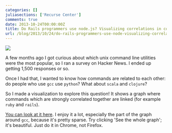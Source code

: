 ```yaml
---
categories: []
juliasections: ['Recurse Center']
comments: true
date: 2013-10-24T00:00:00Z
title: Do Rails programmers use node.js? Visualizing correlations in command usage
url: /blog/2013/10/24/do-rails-programmers-use-node-visualizing-correlations-in-command-usage/
---
```


<a href="http://jvns.ca/projects/unix-command-survey/graph.html"><img src="http://jvns.ca/projects/unix-command-survey/graph.html"></a>


A few months ago I got curious about which unix command line utilities were
the most popular, so I ran a survey on Hacker News. I ended up getting 1,500
responses or so.

Once I had that, I wanted to know how commands are related to each other: do
people who use `gcc` use `python`? What about `scala` and `clojure`?

So I made a visualization to explore this question! It shows a graph where commands which
are strongly correlated together are linked (for example `ruby` and `rails`).

[You can look at it here](http://jvns.ca/projects/unix-command-survey/graph.html).
I enjoy it a lot, especially the part of the graph around `gcc`, because it's
pretty sparse. Try clicking 'See the whole graph'; it's beautiful. Just do it in 
Chrome, not Firefox.
